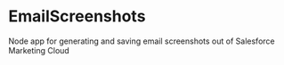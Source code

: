 # EmailScreenshots
Node app for generating and saving email screenshots out of Salesforce Marketing Cloud
